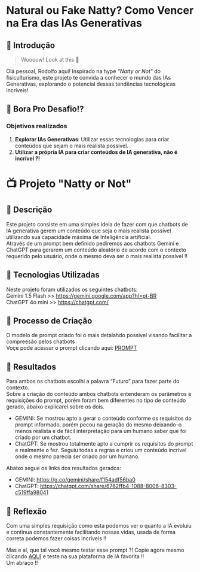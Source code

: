 # Natural ou Fake Natty? Como Vencer na Era das IAs Generativas

## 🚀 Introdução

> Woooow! Look at this 👀

Olá pessoal, Rodolfo aqui! Inspirado na hype _"Natty or Not"_ do fisiculturismo, este projeto te convida a conhecer o mundo das IAs Generativas, explorando o potencial dessas tendências tecnológicas incríveis!

## 🎯 Bora Pro Desafio!?

### Objetivos realizados

1. **Explorar IAs Generativas**: Utilizar essas tecnologias para criar conteúdos que sejam o mais realista possível.
2. **Utilizar a própria IA para criar conteúdos de IA generativa, não é incrível ?!** 


# 📺 Projeto "Natty or Not"

## 📒 Descrição
Este projeto consiste em uma simples ideia de fazer com que chatbots de IA generativa gerem um conteúdo que seja o mais realista possível utilizando sua capacidade máxima de Inteligência artificial.<br/>
Através de um prompt bem definido pediremos aos chatbots Gemini e ChatGPT para gerarem um conteúdo aleatório de acordo com o contexto requerido pelo usuário, onde o mesmo deva ser o mais realista possível !!  
 


## 🤖 Tecnologias Utilizadas
Neste projeto foram utilizados os seguintes chatbots: <br/>
Gemini 1.5 Flash >> https://gemini.google.com/app?hl=pt-BR <br/>
ChatGPT 4o mini >> https://chatgpt.com/

## 🧐 Processo de Criação
O modelo de prompt criado foi o mais detalahdo possivel visando facilitar a compreesão pelos chatbots  </br>
Voçe pode acessar o prompt clicando aqui: [PROMPT](/prompt.md)

## 🚀 Resultados
Para ambos os chatbots escolhi a palavra “Futuro” para fazer parte do contexto. </br>
Sobre a criação do conteúdo ambos chatbots entenderam os parâmetros e requisições do prompt, porém foram bem diferentes no tipo de conteúdo gerado, abaixo explicarei sobre os dois.
- GEMINI: Se mostrou apto a gerar o conteúdo conforme os requisitos do prompt informado, porém pecou na geração do mesmo deixando-o menos realista e de fácil interpretação para um humano saber que foi criado por um chatbot.  
- ChatGPT: Se mostrou totalmente apto a cumprir os requisitos do prompt e realmente o fez. Seguiu todas a regras e criou um conteúdo incrível onde o mesmo parecia ser criado por um humano.

Abaixo segue os links dos resultados gerados:
- GEMINI: https://g.co/gemini/share/f154adf56ba0
- ChatGPT: https://chatgpt.com/share/6762ffb4-1088-8006-8303-c519ffa98041


## 💭 Reflexão
Com uma simples requisição como esta podemos ver o quanto a IA evoluiu e continua constantemente facilitando nossas vidas, usada de forma correta podemos fazer coisas incríveis !!

Mas e aí, que tal você mesmo testar esse prompt ?! 
Copie agora mesmo clicando [AQUI](/prompt.md) e teste na sua plataforma de IA favorita !! </br>
Um abraço !!
 

